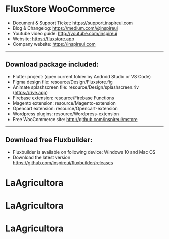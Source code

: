 # FluxStore WooCommerce
- Document & Support Ticket: https://support.inspireui.com
- Blog & Changelog: https://medium.com/@inspireui
- Youtube video guide: http://youtube.com/inspireui
- Website: https://fluxstore.app
- Company website: https://inspireui.com

---

## Download package included:
- Flutter project: (open current folder by Android Studio or VS Code)
- Figma design file: resource/Design/Fluxstore.fig
- Animate splashscreen file: resource/Design/splashscreen.riv (https://rive.app)
- Firebase extension: resource/Firebase Functions
- Magento extension: resource/Magento-extension
- Opencart extension: resource/Opencart-extension
- Wordpress plugins: resource/Wordpress-extension
- Free WooCommerce site: http://github.com/inspireui/mstore

---

## Download free Fluxbuilder:
- Fluxbuilder is available on following device: Windows 10 and Mac OS
- Download the latest version https://github.com/inspireui/fluxbuilder/releases
# LaAgricultora
# LaAgricultora
# LaAgricultora
